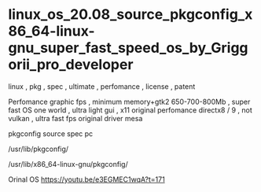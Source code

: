 # linux_os_20.08_source_pkgconfig_x86_64-linux-gnu_super_fast_speed_os_by_Griggorii_pro_developer
linux , pkg , spec , ultimate , perfomance , license , patent 

Perfomance graphic fps , minimum memory+gtk2 650-700-800Mb , super fast OS one world , ultra light gui , x11 original perfomance directx8 / 9 , not vulkan , ultra fast fps original driver mesa

pkgconfig source spec pc 

/usr/lib/pkgconfig/

/usr/lib/x86_64-linux-gnu/pkgconfig/

Orinal OS https://youtu.be/e3EGMEC1wqA?t=171




